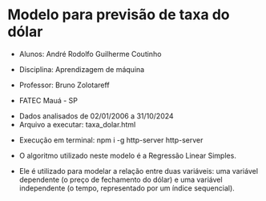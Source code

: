 # Modelo para previsão de taxa do dólar

- Alunos:
André Rodolfo
Guilherme Coutinho

- Disciplina:
Aprendizagem de máquina

- Professor:
Bruno Zolotareff

- FATEC Mauá - SP

* Dados analisados de 02/01/2006 a 31/10/2024
* Arquivo a executar:
  taxa_dolar.html

- Execução em terminal:
npm i -g http-server
http-server

- O algoritmo utilizado neste modelo é a Regressão Linear Simples. 
- Ele é utilizado para modelar a relação entre duas variáveis: uma variável dependente (o preço de fechamento do dólar) e uma variável independente (o tempo, representado por um índice sequencial).
